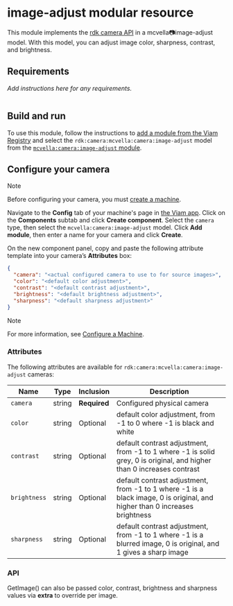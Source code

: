 # image-adjust modular resource

This module implements the [rdk camera API](https://github.com/rdk/camera-api) in a mcvella:camera:image-adjust model.
With this model, you can adjust image color, sharpness, contrast, and brightness.

## Requirements

_Add instructions here for any requirements._

``` bash
```

## Build and run

To use this module, follow the instructions to [add a module from the Viam Registry](https://docs.viam.com/registry/configure/#add-a-modular-resource-from-the-viam-registry) and select the `rdk:camera:mcvella:camera:image-adjust` model from the [`mcvella:camera:image-adjust` module](https://app.viam.com/module/rdk/mcvella:camera:image-adjust).

## Configure your camera

> [!NOTE]  
> Before configuring your camera, you must [create a machine](https://docs.viam.com/manage/fleet/machines/#add-a-new-machine).

Navigate to the **Config** tab of your machine's page in [the Viam app](https://app.viam.com/).
Click on the **Components** subtab and click **Create component**.
Select the `camera` type, then select the `mcvella:camera:image-adjust` model.
Click **Add module**, then enter a name for your camera and click **Create**.

On the new component panel, copy and paste the following attribute template into your camera’s **Attributes** box:

```json
{
  "camera": "<actual configured camera to use to for source images>",
  "color": "<default color adjustment>",
  "contrast": "<default contrast adjustment>",
  "brightness": "<default brightness adjustment>",
  "sharpness": "<default sharpness adjustment>"
}
```

> [!NOTE]  
> For more information, see [Configure a Machine](https://docs.viam.com/manage/configuration/).

### Attributes

The following attributes are available for `rdk:camera:mcvella:camera:image-adjust` cameras:

| Name | Type | Inclusion | Description |
| ---- | ---- | --------- | ----------- |
| `camera` | string | **Required** |  Configured physical camera |
| `color` | string | Optional |  default color adjustment, from -1 to 0 where -1 is black and white |
| `contrast` | string | Optional |  default contrast adjustment, from -1 to 1 where -1 is solid grey, 0 is original, and higher than 0 increases contrast |
| `brightness` | string | Optional |  default contrast adjustment, from -1 to 1 where -1 is a black image, 0 is original, and higher than 0 increases brightness |
| `sharpness` | string | Optional |  default contrast adjustment, from -1 to 1 where -1 is a blurred image, 0 is original, and 1 gives a sharp image |

### API

GetImage() can also be passed color, contrast, brightness and sharpness values via **extra** to override per image.
